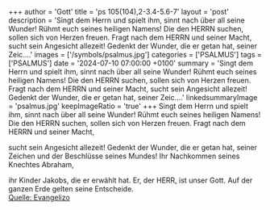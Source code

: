 +++
author = 'Gott'
title = 'ps 105(104),2-3.4-5.6-7'
layout = 'post'
description = 'Singt dem Herrn und spielt ihm, sinnt nach über all seine Wunder! Rühmt euch seines heiligen Namens!  Die den HERRN suchen, sollen sich von Herzen freuen. Fragt nach dem HERRN und seiner Macht,   sucht sein Angesicht allezeit! Gedenkt der Wunder, die er getan hat,  seiner Zeic....'
images = ['/symbols/psalmus.jpg']
categories = ['PSALMUS']
tags = ['PSALMUS']
date = '2024-07-10 07:00:00 +0100'
summary = 'Singt dem Herrn und spielt ihm, sinnt nach über all seine Wunder! Rühmt euch seines heiligen Namens!  Die den HERRN suchen, sollen sich von Herzen freuen. Fragt nach dem HERRN und seiner Macht,   sucht sein Angesicht allezeit! Gedenkt der Wunder, die er getan hat,  seiner Zeic....'
linkedsummaryImage = 'psalmus.jpg'
keepImageRatio = 'true'
+++
Singt dem Herrn und spielt ihm, sinnt nach über all seine Wunder!
Rühmt euch seines heiligen Namens! 
Die den HERRN suchen, sollen sich von Herzen freuen.
Fragt nach dem HERRN und seiner Macht, 

sucht sein Angesicht allezeit!
Gedenkt der Wunder, die er getan hat, 
seiner Zeichen und der Beschlüsse seines Mundes!
Ihr Nachkommen seines Knechtes Abraham, 

ihr Kinder Jakobs, die er erwählt hat.<!--more-->
Er, der HERR, ist unser Gott. 
Auf der ganzen Erde gelten seine Entscheide.<br> [Quelle: Evangelizo](https://evangeliumtagfuertag.org/DE/gospel)